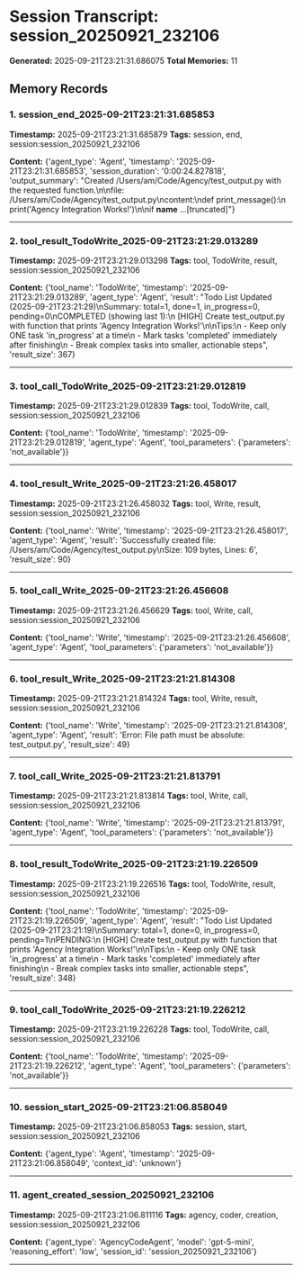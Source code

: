# Session Transcript: session_20250921_232106

**Generated:** 2025-09-21T23:21:31.686075
**Total Memories:** 11

## Memory Records

### 1. session_end_2025-09-21T23:21:31.685853

**Timestamp:** 2025-09-21T23:21:31.685879
**Tags:** session, end, session:session_20250921_232106

**Content:** {'agent_type': 'Agent', 'timestamp': '2025-09-21T23:21:31.685853', 'session_duration': '0:00:24.827818', 'output_summary': "Created /Users/am/Code/Agency/test_output.py with the requested function.\n\nfile: /Users/am/Code/Agency/test_output.py\ncontent:\ndef print_message():\n    print('Agency Integration Works!')\n\nif __name__ ...[truncated]"}

---

### 2. tool_result_TodoWrite_2025-09-21T23:21:29.013289

**Timestamp:** 2025-09-21T23:21:29.013298
**Tags:** tool, TodoWrite, result, session:session_20250921_232106

**Content:** {'tool_name': 'TodoWrite', 'timestamp': '2025-09-21T23:21:29.013289', 'agent_type': 'Agent', 'result': "Todo List Updated (2025-09-21T23:21:29)\nSummary: total=1, done=1, in_progress=0, pending=0\nCOMPLETED (showing last 1):\n  [HIGH] Create test_output.py with function that prints 'Agency Integration Works!'\n\nTips:\n  - Keep only ONE task 'in_progress' at a time\n  - Mark tasks 'completed' immediately after finishing\n  - Break complex tasks into smaller, actionable steps", 'result_size': 367}

---

### 3. tool_call_TodoWrite_2025-09-21T23:21:29.012819

**Timestamp:** 2025-09-21T23:21:29.012839
**Tags:** tool, TodoWrite, call, session:session_20250921_232106

**Content:** {'tool_name': 'TodoWrite', 'timestamp': '2025-09-21T23:21:29.012819', 'agent_type': 'Agent', 'tool_parameters': {'parameters': 'not_available'}}

---

### 4. tool_result_Write_2025-09-21T23:21:26.458017

**Timestamp:** 2025-09-21T23:21:26.458032
**Tags:** tool, Write, result, session:session_20250921_232106

**Content:** {'tool_name': 'Write', 'timestamp': '2025-09-21T23:21:26.458017', 'agent_type': 'Agent', 'result': 'Successfully created file: /Users/am/Code/Agency/test_output.py\\nSize: 109 bytes, Lines: 6', 'result_size': 90}

---

### 5. tool_call_Write_2025-09-21T23:21:26.456608

**Timestamp:** 2025-09-21T23:21:26.456629
**Tags:** tool, Write, call, session:session_20250921_232106

**Content:** {'tool_name': 'Write', 'timestamp': '2025-09-21T23:21:26.456608', 'agent_type': 'Agent', 'tool_parameters': {'parameters': 'not_available'}}

---

### 6. tool_result_Write_2025-09-21T23:21:21.814308

**Timestamp:** 2025-09-21T23:21:21.814324
**Tags:** tool, Write, result, session:session_20250921_232106

**Content:** {'tool_name': 'Write', 'timestamp': '2025-09-21T23:21:21.814308', 'agent_type': 'Agent', 'result': 'Error: File path must be absolute: test_output.py', 'result_size': 49}

---

### 7. tool_call_Write_2025-09-21T23:21:21.813791

**Timestamp:** 2025-09-21T23:21:21.813814
**Tags:** tool, Write, call, session:session_20250921_232106

**Content:** {'tool_name': 'Write', 'timestamp': '2025-09-21T23:21:21.813791', 'agent_type': 'Agent', 'tool_parameters': {'parameters': 'not_available'}}

---

### 8. tool_result_TodoWrite_2025-09-21T23:21:19.226509

**Timestamp:** 2025-09-21T23:21:19.226516
**Tags:** tool, TodoWrite, result, session:session_20250921_232106

**Content:** {'tool_name': 'TodoWrite', 'timestamp': '2025-09-21T23:21:19.226509', 'agent_type': 'Agent', 'result': "Todo List Updated (2025-09-21T23:21:19)\nSummary: total=1, done=0, in_progress=0, pending=1\nPENDING:\n  [HIGH] Create test_output.py with function that prints 'Agency Integration Works!'\n\nTips:\n  - Keep only ONE task 'in_progress' at a time\n  - Mark tasks 'completed' immediately after finishing\n  - Break complex tasks into smaller, actionable steps", 'result_size': 348}

---

### 9. tool_call_TodoWrite_2025-09-21T23:21:19.226212

**Timestamp:** 2025-09-21T23:21:19.226228
**Tags:** tool, TodoWrite, call, session:session_20250921_232106

**Content:** {'tool_name': 'TodoWrite', 'timestamp': '2025-09-21T23:21:19.226212', 'agent_type': 'Agent', 'tool_parameters': {'parameters': 'not_available'}}

---

### 10. session_start_2025-09-21T23:21:06.858049

**Timestamp:** 2025-09-21T23:21:06.858053
**Tags:** session, start, session:session_20250921_232106

**Content:** {'agent_type': 'Agent', 'timestamp': '2025-09-21T23:21:06.858049', 'context_id': 'unknown'}

---

### 11. agent_created_session_20250921_232106

**Timestamp:** 2025-09-21T23:21:06.811116
**Tags:** agency, coder, creation, session:session_20250921_232106

**Content:** {'agent_type': 'AgencyCodeAgent', 'model': 'gpt-5-mini', 'reasoning_effort': 'low', 'session_id': 'session_20250921_232106'}

---

